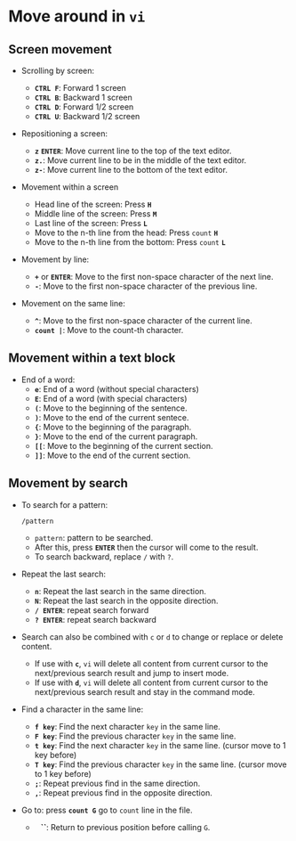 # Move around in `vi`

## Screen movement

- Scrolling by screen:
    - **`CTRL F`**: Forward 1 screen
    - **`CTRL B`**: Backward 1 screen
    - **`CTRL D`**: Forward 1/2 screen
    - **`CTRL U`**: Backward 1/2 screen

- Repositioning a screen:
    - **`z`** **`ENTER`**: Move current line to the top of the text editor.
    - **`z.`**: Move current line to be in the middle of the text editor.
    - **`z-`**: Move current line to the bottom of the text editor.

- Movement within a screen
    - Head line of the screen: Press **`H`**
    - Middle line of the screen: Press **`M`**
    - Last line of the screen: Press **`L`** 
    - Move to the n-th line from the head: Press `count` **`H`**
    - Move to the n-th line from the bottom: Press `count` **`L`**

- Movement by line:
    - **`+`** or **`ENTER`**: Move to the first non-space character of the next line.
    - **`-`**: Move to the first non-space character of the previous line.

- Movement on the same line:
    - **`^`**: Move to the first non-space character of the current line.
    - **`count |`**: Move to the count-th character.

## Movement within a text block

- End of a word:
    - **`e`**: End of a word (without special characters)
    - **`E`**: End of a word (with special characters)
    - **`(`**: Move to the beginning of the sentence.
    - **`)`**: Move to the end of the current sentece.
    - **`{`**: Move to the beginning of the paragraph.
    - **`}`**: Move to the end of the current paragraph.
    - **`[[`**: Move to the beginning of the current section.
    - **`]]`**: Move to the end of the current section.

## Movement by search

- To search for a pattern:
    ```
    /pattern
    ```
    - `pattern`: pattern to be searched.
    - After this, press **`ENTER`** then the cursor will come to the result.
    - To search backward, replace `/` with `?`.

- Repeat the last search:
    - **`n`**: Repeat the last search in the same direction.
    - **`N`**: Repeat the last search in the opposite direction.
    - **`/ ENTER`**: repeat search forward
    - **`? ENTER`**: repeat search backward

- Search can also be combined with `c` or `d` to change or replace or delete content.
    - If use with **`c`**, `vi` will delete all content from current cursor to the next/previous search result and jump to insert mode.
    - If use with **`d`**, `vi` will delete all content from current cursor to the next/previous search result and stay in the command mode.

- Find a character in the same line:
    - **`f key`**: Find the next character `key` in the same line.
    - **`F key`**: Find the previous character `key` in the same line.
    - **`t key`**: Find the next character `key` in the same line. (cursor move to 1 key before)
    - **`T key`**: Find the previous character `key` in the same line. (cursor move to 1 key before)
    - **`;`**: Repeat previous find in the same direction.
    - **`,`**: Repeat previous find in the opposite direction.

- Go to: press **`count G`** go to `count` line in the file.
    - **`` `` ``**: Return to previous position before calling `G`.
